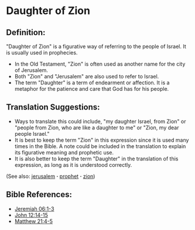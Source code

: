 # Daughter of Zion #

## Definition: ##

"Daughter of Zion" is a figurative way of referring to the people of Israel. It is usually used in prophecies.

* In the Old Testament, "Zion" is often used as another name for the city of Jerusalem.
* Both "Zion" and "Jerusalem" are also used to refer to Israel.
* The term "Daughter" is a term of endearment or affection. It is a metaphor for the patience and care that God has for his people. 

## Translation Suggestions: ##

* Ways to translate this could include, "my daughter Israel, from Zion" or "people from Zion, who are like a daughter to me" or "Zion, my dear people Israel."
* It is best to keep the term "Zion" in this expression since it is used many times in the Bible. A note could be included in the translation to explain its figurative meaning and prophetic use.
* It is also better to keep the term "Daughter" in the translation of this expression, as long as it is understood correctly.

(See also: [jerusalem](../other/jerusalem.md) **·** [prophet](../kt/prophet.md) **·** [zion](../other/zion.md))

## Bible References: ##

* [Jeremiah 06:1-3](https://door43.org/en/bible/notes/jer/06/01)
* [John 12:14-15](https://door43.org/en/bible/notes/jhn/12/14)
* [Matthew 21:4-5](https://door43.org/en/bible/notes/mat/21/04)

